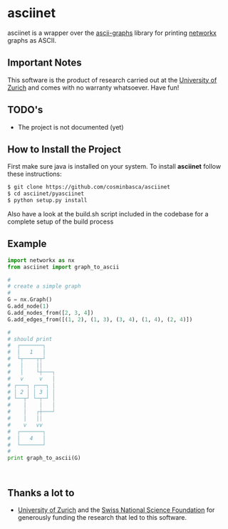 asciinet
========

asciinet is a wrapper over the [ascii-graphs](https://github.com/cosminbasca/ascii-graphs) library for printing [networkx](https://networkx.github.io/) graphs as ASCII.

Important Notes
---------------
This software is the product of research carried out at the [University of Zurich](http://www.ifi.uzh.ch/ddis.html) and comes with no warranty whatsoever. Have fun!

TODO's
------
* The project is not documented (yet)

How to Install the Project
--------------------------
First make sure java is installed on your system. To install **asciinet** follow these instructions:

```sh
$ git clone https://github.com/cosminbasca/asciinet
$ cd asciinet/pyasciinet
$ python setup.py install
```

Also have a look at the build.sh script included in the codebase for a complete setup of the build process

Example
-------

```python
import networkx as nx
from asciinet import graph_to_ascii

#
# create a simple graph
#
G = nx.Graph()
G.add_node(1)
G.add_nodes_from([2, 3, 4])
G.add_edges_from([(1, 2), (1, 3), (3, 4), (1, 4), (2, 4)])

#
# should print
#  ┌───────┐
#  │   1   │
#  └┬────┬┬┘
#   │    ││
#   │    └┼───┐
#   v     v   │
# ┌───┐ ┌───┐ │
# │ 2 │ │ 3 │ │
# └──┬┘ └─┬─┘ │
#    │    │   │
#    │   ┌┼───┘
#    │   ││
#    v   vv
#  ┌───────┐
#  │   4   │
#  └───────┘
#
print graph_to_ascii(G)




```

Thanks a lot to
---------------
* [University of Zurich](http://www.ifi.uzh.ch/ddis.html) and the [Swiss National Science Foundation](http://www.snf.ch/en/Pages/default.aspx) for generously funding the research that led to this software.
